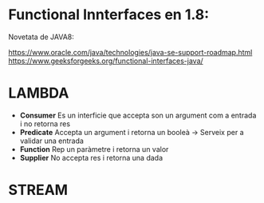 # Functional Innterfaces en 1.8:

Novetata de JAVA8:

https://www.oracle.com/java/technologies/java-se-support-roadmap.html
https://www.geeksforgeeks.org/functional-interfaces-java/

# LAMBDA
* **Consumer**
Es un interficie que accepta son un argument com a entrada i no retorna res
* **Predicate**
Accepta un argument i retorna un booleà -> Serveix per a validar una entrada
* **Function**
Rep un paràmetre i retorna un valor
* **Supplier** No accepta res i retorna una dada

# STREAM


